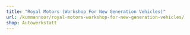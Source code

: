 ```yaml
---
title: "Royal Motors (Workshop For New Generation Vehicles)"
url: /kummannoor/royal-motors-workshop-for-new-generation-vehicles/
shop: Autowerkstatt
---
```

